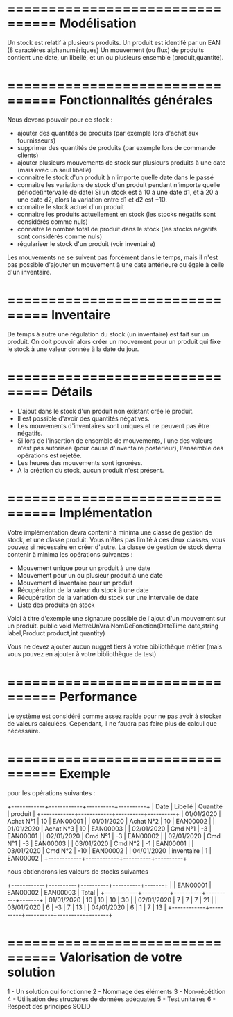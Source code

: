 
================================
Modélisation
================================

Un stock est relatif à plusieurs produits.
Un produit est identifé par un EAN (8 caractères alphanumériques)
Un mouvement (ou flux) de produits contient une date, un libellé, et un ou plusieurs ensemble (produit,quantité).

================================
Fonctionnalités générales
================================
Nous devons pouvoir pour ce stock : 
 - ajouter des quantités de produits (par exemple lors d'achat aux fournisseurs) 
 - supprimer des quantités de produits (par exemple lors de commande clients) 
 - ajouter plusieurs mouvements de stock sur plusieurs produits à une date (mais avec un seul libellé)
 - connaitre le stock d'un produit à n'importe quelle date dans le passé
 - connaitre les variations de stock d'un produit pendant n'importe quelle période(intervalle de date)
    Si un stock est à 10 à une date d1, et à 20 à une date d2, alors la variation entre d1 et d2 est +10.
 - connaitre le stock actuel d'un produit
 - connaitre les produits actuellement en stock (les stocks négatifs sont considérés comme nuls)
 - connaitre le nombre total de produit dans le stock (les stocks négatifs sont considérés comme nuls)
 - régulariser le stock d'un produit (voir inventaire)

Les mouvements ne se suivent pas forcément dans le temps, 
mais il n'est pas possible d'ajouter un mouvement à une date antérieure ou égale à celle d'un inventaire.

===============================
Inventaire
===============================
De temps à autre une régulation du stock (un inventaire) est fait sur un produit. 
On doit pouvoir alors créer un mouvement pour un produit qui fixe le stock à une valeur donnée à la date du jour.

===============================
Détails
===============================
* L'ajout dans le stock d'un produit non existant crée le produit.
* Il est possible d'avoir des quantités négatives. 
* Les mouvements d'inventaires sont uniques et ne peuvent pas être négatifs.
* Si lors de l'insertion de ensemble de mouvements, l'une des valeurs n'est pas autorisée (pour cause d'inventaire postérieur), 
  l'ensemble des opérations est rejetée.
* Les heures des mouvements sont ignorées.
* A la création du stock, aucun produit n'est présent.

================================
Implémentation
================================
Votre implémentation devra contenir à minima une classe de gestion de stock, et une classe produit.
Vous n'êtes pas limité à ces deux classes, vous pouvez si nécessaire en créer d'autre.
La classe de gestion de stock devra contenir à minima les opérations suivantes : 
 - Mouvement unique pour un produit à une date
 - Mouvement pour un ou plusieur produit à une date
 - Mouvement d'inventaire pour un produit
 - Récupération de la valeur du stock à une date
 - Récupération de la variation du stock sur une intervalle de date
 - Liste des produits en stock

 Voici à titre d'exemple une signature possible de l'ajout d'un mouvement sur un produit.
public void MettreUnVraiNomDeFonction(DateTime date,string label,Product product,int quantity)

Vous ne devez ajouter aucun nugget tiers à votre bibliothèque métier (mais vous pouvez en ajouter à votre bibliothèque de test)

================================
Performance
================================
Le système est considéré comme assez rapide pour ne pas avoir à stocker de valeurs calculées.
Cependant, il ne faudra pas faire plus de calcul que nécessaire.

================================
Exemple
================================

pour les opérations suivantes : 

+------------+------------+----------+----------+
|   Date     |  Libellé   | Quantité | produit  |
+------------+------------+----------+----------+
| 01/01/2020 | Achat N°1  |       10 | EAN00001 |
| 01/01/2020 | Achat N°2  |       10 | EAN00002 |
| 01/01/2020 | Achat N°3  |       10 | EAN00003 |
| 02/01/2020 | Cmd N°1    |       -3 | EAN00001 |
| 02/01/2020 | Cmd N°1    |       -3 | EAN00002 |
| 02/01/2020 | Cmd N°1    |       -3 | EAN00003 |
| 03/01/2020 | Cmd N°2    |       -1 | EAN00001 |
| 03/01/2020 | Cmd N°2    |      -10 | EAN00002 |
| 04/01/2020 | inventaire |        1 | EAN00002 |
+------------+------------+----------+----------+

nous obtiendrons les valeurs de stocks suivantes


+------------+----------+----------+----------+-------+
|            | EAN00001 | EAN00002 | EAN00003 | Total |
+------------+----------+----------+----------+-------+
| 01/01/2020 |       10 |       10 |       10 |    30 |
| 02/01/2020 |        7 |        7 |        7 |    21 |
| 03/01/2020 |        6 |       -3 |        7 |    13 |
| 04/01/2020 |        6 |        1 |        7 |    13 |
+------------+----------+----------+----------+-------+

================================
Valorisation de votre solution
================================
1 - Un solution qui fonctionne
2 - Nommage des éléments
3 - Non-répétition
4 - Utilisation des structures de données adéquates
5 - Test unitaires
6 - Respect des principes SOLID 
